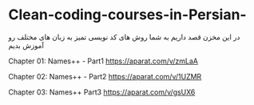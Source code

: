 # Clean-coding-courses-in-Persian-
در این مخزن قصد داریم به شما روش های کد  نویسی تمیز به زبان های مختلف رو آموزش بدیم


Chapter 01:
Names++ - Part1
https://aparat.com/v/zmLaA

Chapter 02:
Names++ - Part2
https://aparat.com/v/1UZMR


Chapter 03:
Names++ Part3
https://aparat.com/v/gsUX6
